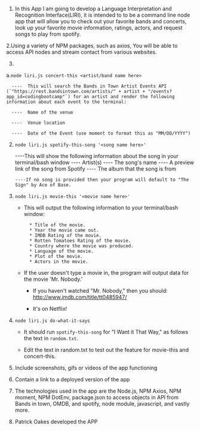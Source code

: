 1. In this App I am going to develop a Language Interpretation and Recognition Interface(LIRI), it is intended to to be a command line node app that will allow you to check out your favorite bands and concerts, look up your favorite movie information, ratings, actors, and request songs to play from spotify.



2.Using a variety of NPM packages, such as axios, You will be able to access API nodes and stream contact from various websites.

3.
a.`node liri.js concert-this <artist/band name here>`

      ----  This will search the Bands in Town Artist Events API (`"https://rest.bandsintown.com/artists/" + artist + "/events?app_id=codingbootcamp"`) for an artist and render the following information about each event to the terminal:

      ----  Name of the venue

      ----  Venue location

      ----  Date of the Event (use moment to format this as "MM/DD/YYYY")

2. `node liri.js spotify-this-song '<song name here>'`

      ----This will show the following information about the song in your terminal/bash window
      ---- Artist(s)
      ---- The song's name
      ---- A preview link of the song from Spotify
      ---- The album that the song is from

       ----If no song is provided then your program will default to "The Sign" by Ace of Base.



3. `node liri.js movie-this '<movie name here>'`

   * This will output the following information to your terminal/bash window:

     ```
       * Title of the movie.
       * Year the movie came out.
       * IMDB Rating of the movie.
       * Rotten Tomatoes Rating of the movie.
       * Country where the movie was produced.
       * Language of the movie.
       * Plot of the movie.
       * Actors in the movie.
     ```

   * If the user doesn't type a movie in, the program will output data for the movie 'Mr. Nobody.'

     * If you haven't watched "Mr. Nobody," then you should: <http://www.imdb.com/title/tt0485947/>

     * It's on Netflix!


4. `node liri.js do-what-it-says`

   
     * It should run `spotify-this-song` for "I Want it That Way," as follows the text in `random.txt`.

     * Edit the text in random.txt to test out the feature for movie-this and concert-this.

4. Include screenshots, gifs or videos of the app functioning

5. Contain a link to a deployed version of the app

6. The technologies used in the app are the Node.js, NPM Axios, NPM moment, NPM DotEnv, package.json to access objects in API from Bands in town, OMDB, and spotify, node module, javascript, and vastly more.

7. Patrick Oakes developed the APP